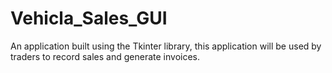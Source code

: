 # Vehicla_Sales_GUI
An application built using the Tkinter library, this application will be used by traders to record sales and generate invoices.
